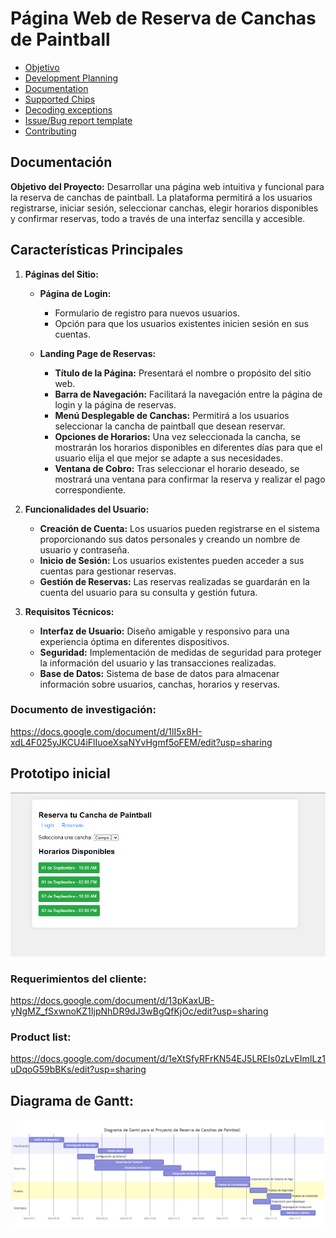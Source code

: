 # Página Web de Reserva de Canchas de Paintball

  - [Objetivo](#objetivo-del-proyecto)
  - [Development Planning](#development-planning)
  - [Documentation](#documentation)
  - [Supported Chips](#supported-chips)
  - [Decoding exceptions](#decoding-exceptions)
  - [Issue/Bug report template](#issuebug-report-template)
  - [Contributing](#contributing)

## Documentación

**Objetivo del Proyecto:**
Desarrollar una página web intuitiva y funcional para la reserva de canchas de paintball. La plataforma permitirá a los usuarios registrarse, iniciar sesión, seleccionar canchas, elegir horarios disponibles y confirmar reservas, todo a través de una interfaz sencilla y accesible.

## Características Principales

1. **Páginas del Sitio:**
   - **Página de Login:**
     - Formulario de registro para nuevos usuarios.
     - Opción para que los usuarios existentes inicien sesión en sus cuentas.

   - **Landing Page de Reservas:**
     - **Título de la Página:** Presentará el nombre o propósito del sitio web.
     - **Barra de Navegación:** Facilitará la navegación entre la página de login y la página de reservas.
     - **Menú Desplegable de Canchas:** Permitirá a los usuarios seleccionar la cancha de paintball que desean reservar.
     - **Opciones de Horarios:** Una vez seleccionada la cancha, se mostrarán los horarios disponibles en diferentes días para que el usuario elija el que mejor se adapte a sus necesidades.
     - **Ventana de Cobro:** Tras seleccionar el horario deseado, se mostrará una ventana para confirmar la reserva y realizar el pago correspondiente.

2. **Funcionalidades del Usuario:**
   - **Creación de Cuenta:** Los usuarios pueden registrarse en el sistema proporcionando sus datos personales y creando un nombre de usuario y contraseña.
   - **Inicio de Sesión:** Los usuarios existentes pueden acceder a sus cuentas para gestionar reservas.
   - **Gestión de Reservas:** Las reservas realizadas se guardarán en la cuenta del usuario para su consulta y gestión futura.

3. **Requisitos Técnicos:**
   - **Interfaz de Usuario:** Diseño amigable y responsivo para una experiencia óptima en diferentes dispositivos.
   - **Seguridad:** Implementación de medidas de seguridad para proteger la información del usuario y las transacciones realizadas.
   - **Base de Datos:** Sistema de base de datos para almacenar información sobre usuarios, canchas, horarios y reservas.


### Documento de investigación:
https://docs.google.com/document/d/1lI5x8H-xdL4F025yJKCU4iFlIuoeXsaNYvHgmf5oFEM/edit?usp=sharing

## Prototipo inicial
![alt text](https://github.com/felig76/web-de-reserva-de-canchas/blob/main/imagenes/prototipado%20rapido.png)

###  Requerimientos del cliente:
https://docs.google.com/document/d/13pKaxUB-yNgMZ_fSxwnoKZ1IjpNhDR9dJ3wBgQfKjOc/edit?usp=sharing

### Product list:
https://docs.google.com/document/d/1eXtSfyRFrKN54EJ5LREIs0zLvEImILz1uDqoG59bBKs/edit?usp=sharing

## Diagrama de Gantt:
![alt text](https://github.com/felig76/web-de-reserva-de-canchas/blob/main/imagenes/Diagrama%20de%20Gantt.png)
